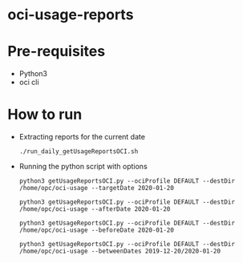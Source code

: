 # oci-usage-reports

# Pre-requisites
- Python3
- oci cli

# How to run
- Extracting reports for the current date

    `./run_daily_getUsageReportsOCI.sh`

- Running the python script with options

    `python3 getUsageReportsOCI.py --ociProfile DEFAULT --destDir /home/opc/oci-usage --targetDate 2020-01-20`

    `python3 getUsageReportsOCI.py --ociProfile DEFAULT --destDir /home/opc/oci-usage --afterDate 2020-01-20`

    `python3 getUsageReportsOCI.py --ociProfile DEFAULT --destDir /home/opc/oci-usage --beforeDate 2020-01-20`
    
    `python3 getUsageReportsOCI.py --ociProfile DEFAULT --destDir /home/opc/oci-usage --betweenDates 2019-12-20/2020-01-20`